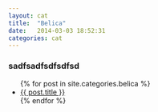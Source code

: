 ```yaml
---
layout: cat
title:  "Belica"
date:   2014-03-03 18:52:31
categories: cat
---
```


<h3>sadfsadfsdfsdfsd</h3>
  <ul class="list-inline posts">
    {% for post in site.categories.belica %}
  <li><a href="{{ post.url }}">{{ post.title }}</a></li>
    {% endfor %}
  </ul>

